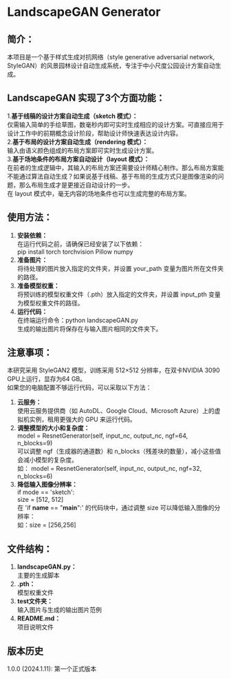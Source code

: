 # LandscapeGAN Generator

## 简介：
本项目是一个基于样式生成对抗网络（style generative adversarial network, StyleGAN）的风景园林设计自动生成系统，专注于中小尺度公园设计方案自动生成。  

## LandscapeGAN 实现了3个方面功能：  
1.**基于线稿的设计方案自动生成（sketch 模式）：**  
   仅需输入简单的手绘草图，数毫秒内即可实时生成相应的设计方案。可直接应用于设计工作中的前期概念设计阶段，帮助设计师快速表达设计内容。  
2.**基于布局的设计方案自动生成（rendering 模式）：**  
   输入由语义颜色组成的布局方案即可实时生成设计方案。  
3.**基于场地条件的布局方案自动设计（layout 模式）：**  
   在前者的生成逻辑中，其输入的布局方案还需要设计师精心制作。那么布局方案能不能通过算法自动生成？如果说基于线稿、基于布局的生成方式只是图像渲染的问题，那么布局生成才是更接近自动设计的一步。  
   在 layout 模式中，毫无内容的场地条件也可以生成完整的布局方案。  

## 使用方法：
1. **安装依赖：**  
   在运行代码之前，请确保已经安装了以下依赖：  
   pip install torch torchvision Pillow numpy  
3. **准备图片：**  
   将待处理的图片放入指定的文件夹，并设置 your_path 变量为图片所在文件夹的路径。  
4. **准备模型权重：**  
   将预训练的模型权重文件（.pth）放入指定的文件夹，并设置 input_pth 变量为模型权重文件的路径。  
5. **运行代码：**  
   在终端运行命令：python landscapeGAN.py  
   生成的输出图片将保存在与输入图片相同的文件夹下。  

## 注意事项：
本研究采用 StyleGAN2 模型，训练采用 512×512 分辨率，在双卡NVIDIA 3090 GPU上运行，显存为64 GB。  
如果您的电脑配置不够运行代码，可以采取以下方法：  
1. **云服务：**  
   使用云服务提供商（如 AutoDL、Google Cloud、Microsoft Azure）上的虚拟机实例，租用更强大的 GPU 来运行代码。  
2. **调整模型的大小和复杂度：**  
   model = ResnetGenerator(self, input_nc, output_nc, ngf=64, n_blocks=9)  
   可以调整 ngf（生成器的通道数）和 n_blocks（残差块的数量），减小这些值会减小模型的复杂度。  
   如： model = ResnetGenerator(self, input_nc, output_nc, ngf=32, n_blocks=6)  
3. **降低输入图像分辨率：**  
   if mode == 'sketch':  
       size = [512, 512]  
   在 'if __name__ == "__main__":' 的代码块中，通过调整 size 可以降低输入图像的分辨率：  
   如：size = [256,256]  
   
## 文件结构：
1. **landscapeGAN.py：**  
    主要的生成脚本  
2. **.pth：**  
    模型权重文件  
3. **test文件夹：**   
    输入图片与生成的输出图片范例  
5. **README.md：**  
    项目说明文件  

## 版本历史
1.0.0 (2024.1.11): 第一个正式版本  
